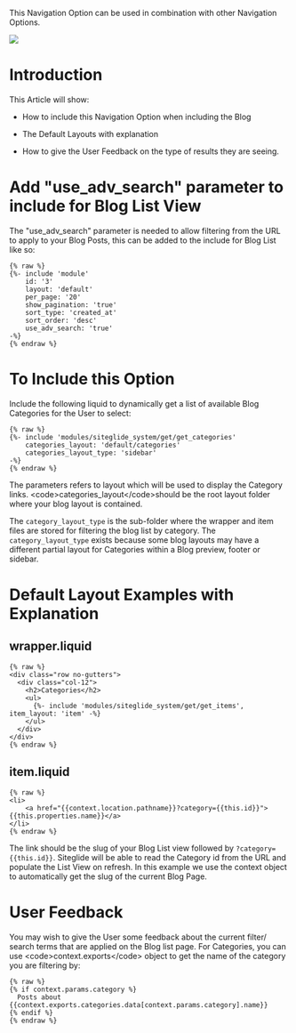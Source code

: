 
This Navigation Option can be used in combination with other Navigation Options.

![](https://downloads.intercomcdn.com/i/o/167279170/60d8c5aaf4a5c32ae4069bd1/image.png)

# Introduction

This Article will show:

*   How to include this Navigation Option when including the Blog

*   The Default Layouts with explanation

*   How to give the User Feedback on the type of results they are seeing.

# Add "use\_adv\_search" parameter to include for Blog List View

The "use\_adv\_search" parameter is needed to allow filtering from the URL to apply to your Blog Posts, this can be added to the include for Blog List like so:

```liquid
{% raw %}
{%- include 'module'
    id: '3'
    layout: 'default'
    per_page: '20'
    show_pagination: 'true'
    sort_type: 'created_at'
    sort_order: 'desc'
    use_adv_search: 'true' 
-%}
{% endraw %}
```

# To Include this Option

Include the following liquid to dynamically get a list of available Blog Categories for the User to select:

```liquid
{% raw %}
{%- include 'modules/siteglide_system/get/get_categories'
    categories_layout: 'default/categories'
    categories_layout_type: 'sidebar' 
-%}
{% endraw %}
```

The parameters refers to layout which will be used to display the Category links. \<code>categories\_layout\</code>should be the root layout folder where your blog layout is contained.&#x20;

The `category_layout_type` is the sub-folder where the wrapper and item files are stored for filtering the blog list by category. The `category_layout_type` exists because some blog layouts may have a different partial layout for Categories within a Blog preview, footer or sidebar.

# Default Layout Examples with Explanation

## wrapper.liquid

```liquid
{% raw %}
<div class="row no-gutters">
  <div class="col-12">
    <h2>Categories</h2>
    <ul>
      {%- include 'modules/siteglide_system/get/get_items', item_layout: 'item' -%}
    </ul>
  </div>
</div>
{% endraw %}
```

## item.liquid

```liquid
{% raw %}
<li>
    <a href="{{context.location.pathname}}?category={{this.id}}">{{this.properties.name}}</a>
</li>
{% endraw %}
```

The link should be the slug of your Blog List view followed by `?category={{this.id}}`. Siteglide will be able to read the Category id from the URL and populate the List View on refresh. In this example we use the context object to automatically get the slug of the current Blog Page.

# User Feedback

You may wish to give the User some feedback about the current filter/ search terms that are applied on the Blog list page. For Categories, you can use \<code>context.exports\</code> object to get the name of the category you are filtering by:

```liquid
{% raw %}
{% if context.params.category %}
  Posts about {{context.exports.categories.data[context.params.category].name}}
{% endif %}
{% endraw %}
```

